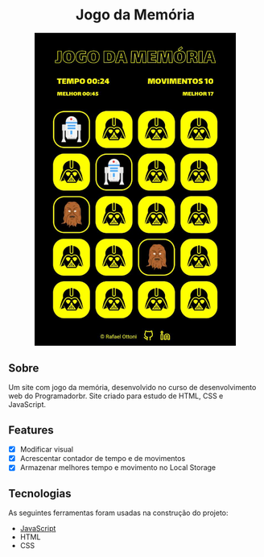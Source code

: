 <h1 align="center">Jogo da Memória</h1>

<p align="center">
      <img width="400px" src="./assets/readme/site.jpeg" />
    </p>

## Sobre

Um site com jogo da memória, desenvolvido no curso de desenvolvimento web do Programadorbr. Site criado para estudo de HTML, CSS e JavaScript.

## Features

- [x] Modificar visual
- [x] Acrescentar contador de tempo e de movimentos
- [x] Armazenar melhores tempo e movimento no Local Storage

## Tecnologias

As seguintes ferramentas foram usadas na construção do projeto:

- [JavaScript](https://www.javascript.com/)
- HTML
- CSS
